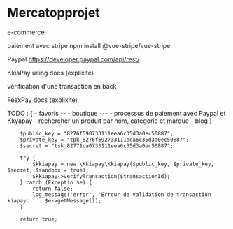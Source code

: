 # Mercatopprojet
e-commerce

paiement avec stripe
npm install @vue-stripe/vue-stripe

Paypal
https://developer.paypal.com/api/rest/

KkiaPay using docs (explixite)

vérification d'une transaction en back

FeexPay docs (explixite)

TODO : {
    - favoris --
    - boutique ---
    - processus de paiement avec Paypal et Kkyapay
    - rechercher un produit par nom, categorie et marque
    - blog
}


        $public_key = "8276f590733111eea6c35d3a0ec50887";
        $private_key = "tpk_8276f592733111eea6c35d3a0ec50887";
        $secret = "tsk_82771ca0733111eea6c35d3a0ec50887";

        try {
            $kkiapay = new \Kkiapay\Kkiapay($public_key, $private_key, $secret, $sandbox = true);
            $kkiapay->verifyTransaction($transactionId);
        } catch (Exceptio $e) {
            return false; 
            log_message('error', 'Erreur de validation de transaction kiapay: ' . $e->getMessage());
        }

        return true;